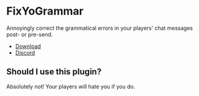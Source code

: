 # FixYoGrammar
Annoyingly correct the grammatical errors in your players' chat messages post- or pre-send.

* [Download](https://github.com/TehBrian/FixYoGrammar/releases/latest)
* [Discord](https://thbn.me/discord)

## Should I use this plugin?
Absolutely not! Your players will hate you if you do.
